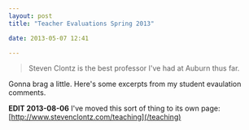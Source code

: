 ```yaml
---
layout: post
title: "Teacher Evaluations Spring 2013"

date: 2013-05-07 12:41

---
```


> Steven Clontz is the best professor I've had at Auburn thus far.

Gonna brag a little. Here's some excerpts from my student evaulation comments.

**EDIT 2013-08-06** I've moved this sort of thing to its own page: [http://www.stevenclontz.com/teaching](/teaching)